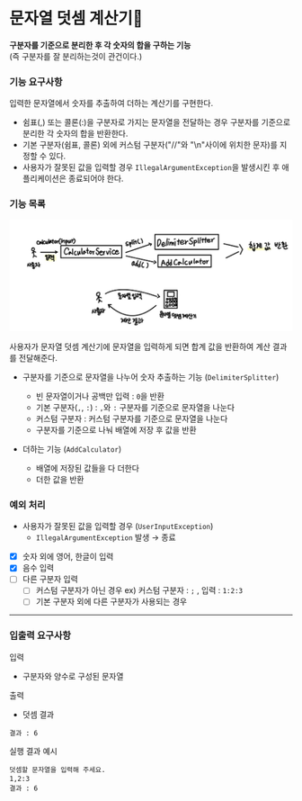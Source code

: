 # 문자열 덧셈 계산기🧮

**구분자를 기준으로 분리한 후 각 숫자의 합을 구하는 기능**  
(즉 구분자를 잘 분리하는것이 관건이다.)    

### 기능 요구사항  
입력한 문자열에서 숫자를 추출하여 더하는 계산기를 구현한다.  

- 쉼표(,) 또는 콜론(:)을 구분자로 가지는 문자열을 전달하는 경우 구분자를 기준으로 분리한 각 숫자의 합을 반환한다.
- 기본 구분자(쉼표, 콜론) 외에 커스텀 구분자("//"와 "\n"사이에 위치한 문자)를 지정할 수 있다.
- 사용자가 잘못된 값을 입력할 경우 `IllegalArgumentException`을 발생시킨 후 애플리케이션은 종료되어야 한다.

### 기능 목록    

![전체적인 프로그램 흐름](./images/full_flow_modify_image.jpg)  

사용자가 문자열 덧셈 계산기에 문자열을 입력하게 되면 합계 값을 반환하여 계산 결과를 전달해준다.  
 
- 구분자를 기준으로 문자열을 나누어 숫자 추출하는 기능 (`DelimiterSplitter`)
  - 빈 문자열이거나 공백만 입력 : `0`을 반환
  - 기본 구분자(`,`, `:`) : `,`와 `:` 구분자를 기준으로 문자열을 나눈다
  - 커스텀 구분자 : 커스텀 구분자를 기준으로 문자열을 나눈다
  - 구분자를 기준으로 나눠 배열에 저장 후 값을 반환

- 더하는 기능 (`AddCalculator`)
  - 배열에 저장된 값들을 다 더한다
  - 더한 값을 반환

### 예외 처리  

- 사용자가 잘못된 값을 입력할 경우 (`UserInputException`)
  - `IllegalArgumentException` 발생 → 종료  
- [x] 숫자 외에 영어, 한글이 입력
- [x] 음수 입력
- [ ] 다른 구분자 입력
  - [ ] 커스텀 구분자가 아닌 경우 ex) 커스텀 구분자 : `;` , 입력 : `1:2:3`
  - [ ] 기본 구분자 외에 다른 구분자가 사용되는 경우

-------------------------------------
### 입출력 요구사항
입력  
- 구분자와 양수로 구성된 문자열

출력  
- 덧셈 결과  
```
결과 : 6
```

실행 결과 예시  
```
덧셈할 문자열을 입력해 주세요.
1,2:3
결과 : 6
```
